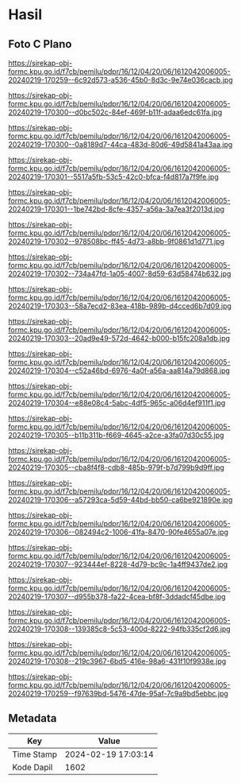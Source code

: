 # Hasil

## Foto C Plano

https://sirekap-obj-formc.kpu.go.id/f7cb/pemilu/pdpr/16/12/04/20/06/1612042006005-20240219-170259--6c92d573-a536-45b0-8d3c-9e74e036cacb.jpg

https://sirekap-obj-formc.kpu.go.id/f7cb/pemilu/pdpr/16/12/04/20/06/1612042006005-20240219-170300--d0bc502c-84ef-469f-b11f-adaa6edc61fa.jpg

https://sirekap-obj-formc.kpu.go.id/f7cb/pemilu/pdpr/16/12/04/20/06/1612042006005-20240219-170300--0a8189d7-44ca-483d-80d6-49d5841a43aa.jpg

https://sirekap-obj-formc.kpu.go.id/f7cb/pemilu/pdpr/16/12/04/20/06/1612042006005-20240219-170301--5517a5fb-53c5-42c0-bfca-f4d817a7f9fe.jpg

https://sirekap-obj-formc.kpu.go.id/f7cb/pemilu/pdpr/16/12/04/20/06/1612042006005-20240219-170301--1be742bd-8cfe-4357-a56a-3a7ea3f2013d.jpg

https://sirekap-obj-formc.kpu.go.id/f7cb/pemilu/pdpr/16/12/04/20/06/1612042006005-20240219-170302--978508bc-ff45-4d73-a8bb-9f0861d1d771.jpg

https://sirekap-obj-formc.kpu.go.id/f7cb/pemilu/pdpr/16/12/04/20/06/1612042006005-20240219-170302--734a47fd-1a05-4007-8d59-63d58474b632.jpg

https://sirekap-obj-formc.kpu.go.id/f7cb/pemilu/pdpr/16/12/04/20/06/1612042006005-20240219-170303--58a7ecd2-83ea-418b-989b-d4cced6b7d09.jpg

https://sirekap-obj-formc.kpu.go.id/f7cb/pemilu/pdpr/16/12/04/20/06/1612042006005-20240219-170303--20ad9e49-572d-4642-b000-b15fc208a1db.jpg

https://sirekap-obj-formc.kpu.go.id/f7cb/pemilu/pdpr/16/12/04/20/06/1612042006005-20240219-170304--c52a46bd-6976-4a0f-a56a-aa814a79d868.jpg

https://sirekap-obj-formc.kpu.go.id/f7cb/pemilu/pdpr/16/12/04/20/06/1612042006005-20240219-170304--e88e08c4-5abc-4df5-965c-a06d4ef911f1.jpg

https://sirekap-obj-formc.kpu.go.id/f7cb/pemilu/pdpr/16/12/04/20/06/1612042006005-20240219-170305--b11b311b-f669-4645-a2ce-a3fa07d30c55.jpg

https://sirekap-obj-formc.kpu.go.id/f7cb/pemilu/pdpr/16/12/04/20/06/1612042006005-20240219-170305--cba8f4f8-cdb8-485b-979f-b7d799b9d9ff.jpg

https://sirekap-obj-formc.kpu.go.id/f7cb/pemilu/pdpr/16/12/04/20/06/1612042006005-20240219-170306--a57293ca-5d59-44bd-bb50-ca6be921890e.jpg

https://sirekap-obj-formc.kpu.go.id/f7cb/pemilu/pdpr/16/12/04/20/06/1612042006005-20240219-170306--082494c2-1006-41fa-8470-90fe4655a07e.jpg

https://sirekap-obj-formc.kpu.go.id/f7cb/pemilu/pdpr/16/12/04/20/06/1612042006005-20240219-170307--923444ef-8228-4d79-bc9c-1a4ff9437de2.jpg

https://sirekap-obj-formc.kpu.go.id/f7cb/pemilu/pdpr/16/12/04/20/06/1612042006005-20240219-170307--d955b378-fa22-4cea-bf8f-3ddadcf45dbe.jpg

https://sirekap-obj-formc.kpu.go.id/f7cb/pemilu/pdpr/16/12/04/20/06/1612042006005-20240219-170308--139385c8-5c53-400d-8222-94fb335cf2d6.jpg

https://sirekap-obj-formc.kpu.go.id/f7cb/pemilu/pdpr/16/12/04/20/06/1612042006005-20240219-170308--219c3967-6bd5-416e-98a6-431f10f9938e.jpg

https://sirekap-obj-formc.kpu.go.id/f7cb/pemilu/pdpr/16/12/04/20/06/1612042006005-20240219-170259--f97639bd-5476-47de-95af-7c9a9bd5ebbc.jpg


## Metadata

| Key        | Value               |
| ---------- | ------------------- |
| Time Stamp | 2024-02-19 17:03:14 |
| Kode Dapil | 1602                |



